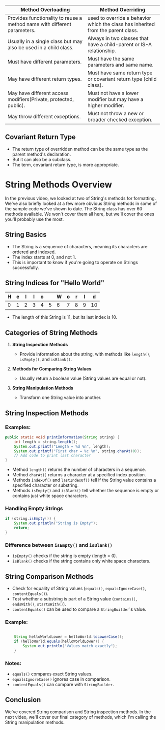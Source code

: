 | Method Overloading                                                       | Method Overriding                                                                |
|--------------------------------------------------------------------------|----------------------------------------------------------------------------------|
| Provides functionality to reuse a method name with different parameters. | used to override a behavior which the class has inherited from the parent class. |
| Usually in a single class but may also be used in a child class.         | Always in two classes that have a child-parent or IS-A relationship.             |
| Must have different parameters.                                          | Must have the same parameters and same name.                                     |
| May have different return types.                                         | Must have same return type or covariant return type (child class).               |
| May have different access modifiers(Private, protected, public).         | Must not have a lower modifier but may have a higher modifier.                   |
| May throw different exceptions.                                          | Must not throw a new or broader checked exception.                               |

## Covariant Return Type
- The return type of overridden method can be the same type as the parent method's declaration.
- But it can also be a subclass.
- The term, covariant return type, is more appropriate.

# String Methods Overview

In the previous video, we looked at two of String's methods for formatting. We've also briefly looked at a few more obvious String methods in some of the sample code we've shown to date. The String class has over 60 methods available. We won't cover them all here, but we'll cover the ones you'll probably use the most.

## String Basics

- The String is a sequence of characters, meaning its characters are ordered and indexed.
- The index starts at 0, and not 1.
- This is important to know if you're going to operate on Strings successfully.

## String Indices for "Hello World"

| H | e | l | l | o |   | W | o | r | l | d |
|---|---|---|---|---|---|---|---|---|---|---|
| 0 | 1 | 2 | 3 | 4 | 5 | 6 | 7 | 8 | 9 |10 |

- The length of this String is 11, but its last index is 10.

## Categories of String Methods

1. **String Inspection Methods**
    - Provide information about the string, with methods like `length()`, `isEmpty()`, and `isBlank()`.

2. **Methods for Comparing String Values**
    - Usually return a boolean value (String values are equal or not).

3. **String Manipulation Methods**
    - Transform one String value into another.

## String Inspection Methods

### Examples:

```java
public static void printInformation(String string) {
    int length = string.length();
    System.out.printf("Length = %d %n", length);
    System.out.printf("First char = %c %n", string.charAt(0));
    // Add code to print last character
}
```

- Method `length()` returns the number of characters in a sequence.
- Method `charAt()` returns a character at a specified index position.
- Methods `indexOf()` and `lastIndexOf()` tell if the String value contains a specified character or substring.
- Methods `isEmpty()` and `isBlank()` tell whether the sequence is empty or contains just white space characters.

### Handling Empty Strings

```java
if (string.isEmpty()) {
    System.out.println("String is Empty");
    return;
}
```

### Difference between `isEmpty()` and `isBlank()`

- `isEmpty()` checks if the string is empty (length = 0).
- `isBlank()` checks if the string contains only white space characters.

## String Comparison Methods

- Check for equality of String values (`equals()`, `equalsIgnoreCase()`, `contentEquals()`).
- Test whether a substring is part of a String value (`contains()`, `endsWith()`, `startsWith()`).
- `contentEquals()` can be used to compare a `StringBuilder`'s value.

### Example:

```java
    
    String helloWorldLower = helloWorld.toLowerCase();
    if (helloWorld.equals(helloWorldLower)) {
        System.out.println("Values match exactly");
    }
```

### Notes:

- `equals()` compares exact String values.
- `equalsIgnoreCase()` ignores case in comparison.
- `contentEquals()` can compare with `StringBuilder`.

## Conclusion

We've covered String comparison and String inspection methods. In the next video, we'll cover our final category of methods, which I'm calling the String manipulation methods.
